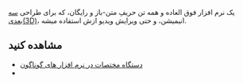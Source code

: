یک نرم افزار فوق العاده و همه تن حریفِ متن-باز و رایگان، که برای طراحی [سه بعدی(3D)](../مفاهیم/سه%20بعدی(3D).md)، انیمیشن، و حتی ویرایش ویدیو ازش استفاده میشه.

## مشاهده کنید
- [دستگاه مختصات در نرم افزار های گوناگون](../بدون%20دسته%20بندی/دستگاه%20مختصات%20در%20نرم%20افزار%20های%20گوناگون.md)
- 